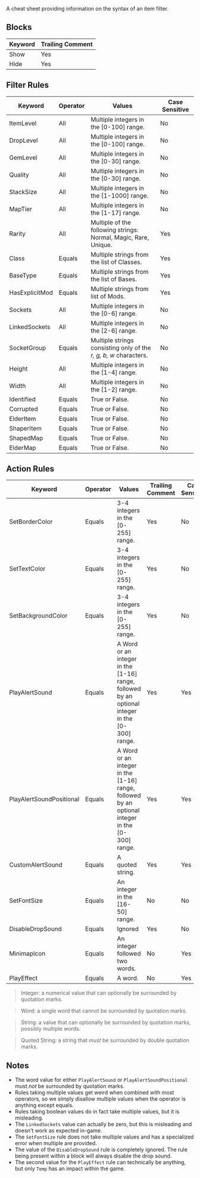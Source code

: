 A cheat sheet providing information on the syntax of an item filter.

## Blocks
Keyword | Trailing Comment
--- | ---
Show | Yes
Hide | Yes

## Filter Rules
Keyword | Operator | Values | Case Sensitive
--- | --- | --- | ---
ItemLevel | All | Multiple integers in the [0-100] range. | No
DropLevel | All | Multiple integers in the [0-100] range. | No
GemLevel | All | Multiple integers in the [0-30] range. | No
Quality | All | Multiple integers in the [0-30] range. | No
StackSize | All | Multiple integers in the [1-1000] range. | No
MapTier | All | Multiple integers in the [1-17] range. | No
Rarity | All | Multiple of the following strings: Normal, Magic, Rare, Unique. | Yes
Class | Equals | Multiple strings from the list of Classes. | Yes
BaseType | Equals | Multiple strings from the list of Bases. | Yes
HasExplicitMod | Equals | Multiple strings from list of Mods. | Yes
Sockets | All | Multiple integers in the [0-6] range. | No
LinkedSockets | All | Multiple integers in the [2-6] range. | No
SocketGroup | Equals | Multiple strings consisting only of the *r, g, b, w* characters. | No
Height | All | Multiple integers in the [1-4] range. | No
Width | All | Multiple integers in the [1-2] range. | No
Identified | Equals | True or False. | No
Corrupted | Equals | True or False. | No
ElderItem | Equals | True or False. | No
ShaperItem | Equals | True or False. | No
ShapedMap | Equals | True or False. | No
ElderMap | Equals | True or False. | No

## Action Rules
Keyword | Operator | Values | Trailing Comment | Case Sensitive
--- | --- | --- | --- | --- |
SetBorderColor | Equals | 3-4 integers in the [0-255] range. | Yes | No
SetTextColor | Equals | 3-4 integers in the [0-255] range. | Yes | No
SetBackgroundColor | Equals | 3-4 integers in the [0-255] range. | Yes | No
PlayAlertSound | Equals | A Word or an integer in the [1-16] range, followed by an optional integer in the [0-300] range. | Yes | Yes
PlayAlertSoundPositional | Equals | A Word or an integer in the [1-16] range, followed by an optional integer in the [0-300] range. | Yes | Yes
CustomAlertSound | Equals | A quoted string. | Yes | Yes
SetFontSize | Equals | An integer in the [16-50] range. | No | No
DisableDropSound | Equals | Ignored | Yes | No
MinimapIcon | Equals | An integer followed two words. | No | Yes
PlayEffect | Equals | A word. | No | Yes

> Integer: a numerical value that can optionally be surrounded by quotation marks.

> Word: a single word that cannot be surrounded by quotation marks.

> String: a value that can optionally be surrounded by quotation marks, possibly multiple words.

> Quoted String: a string that *must* be surrounded by double quotation marks.

## Notes

- The word value for either `PlayAlertSound` or `PlayAlertSoundPositional` must *not* be surrounded by quotation marks.
- Rules taking multiple values get weird when combined with most operators, so we simply disallow multiple values when the operator is anything except equals.
- Rules taking boolean values do in fact take multiple values, but it is misleading.
- The `LinkedSockets` value can actually be zero, but this is misleading and doesn't work as expected in-game.
- The `SetFontSize` rule does not take multiple values and has a specialized error when multiple are provided.
- The value of the `DisableDropSound` rule is completely ignored. The rule being present within a block will always disable the drop sound.
- The second value for the `PlayEffect` rule can technically be anything, but only `Temp` has an impact within the game.
